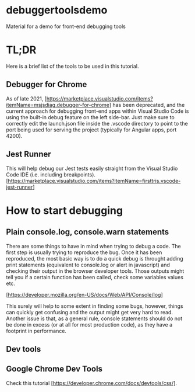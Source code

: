# debuggertoolsdemo
Material for a demo for front-end debugging tools
# TL;DR
Here is a brief list of the tools to be used in this tutorial.
## Debugger for Chrome
As of late 2021, [https://marketplace.visualstudio.com/items?itemName=msjsdiag.debugger-for-chrome] has been deprecated, and the current approach for debugging front-end apps within Visual Studio Code is using the built-in debug feature on the left side-bar.
Just make sure to correctly edit the launch.json file inside the .vscode directory to point to the port being used for serving the project (typically for Angular apps, port 4200).

## Jest Runner
This will help debug our Jest tests easily straight from the Visual Studio Code IDE (i.e. including breakpoints). [https://marketplace.visualstudio.com/items?itemName=firsttris.vscode-jest-runner]

# How to start debugging
## Plain console.log, console.warn statements

There are some things to have in mind when trying to debug a code. The first step is usually trying to reproduce the bug.
Once it has been reproduced, the most basic way is to do a quick debug is throught adding print statements (equivalent to console.log or alert in javascript) and checking their output in the browser developer tools. Those outputs might tell you if a certain function has been called, check some variables values etc.

[https://developer.mozilla.org/en-US/docs/Web/API/Console/log]

This surely will help to some extent in finding some bugs, however, things can quickly get confusing and the output might get very hard to read. Another issue is that, as a general rule, console statements should do not be done in excess (or at all for most production code), as they have a footprint in performance.

## Dev tools


## Google Chrome Dev Tools

Check this tutorial [https://developer.chrome.com/docs/devtools/css/].